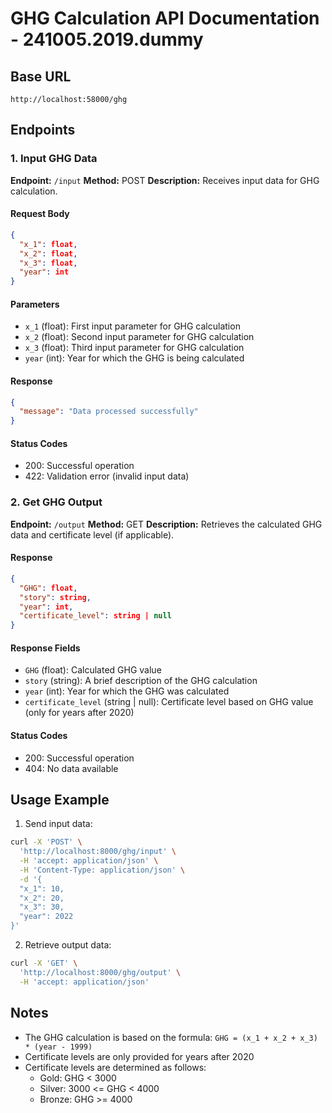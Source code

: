 # GHG Calculation API Documentation - 241005.2019.dummy

## Base URL

`http://localhost:58000/ghg`

## Endpoints

### 1. Input GHG Data

**Endpoint:** `/input`
**Method:** POST
**Description:** Receives input data for GHG calculation.

#### Request Body

```json
{
  "x_1": float,
  "x_2": float,
  "x_3": float,
  "year": int
}
```

#### Parameters

- `x_1` (float): First input parameter for GHG calculation
- `x_2` (float): Second input parameter for GHG calculation
- `x_3` (float): Third input parameter for GHG calculation
- `year` (int): Year for which the GHG is being calculated

#### Response

```json
{
  "message": "Data processed successfully"
}
```

#### Status Codes

- 200: Successful operation
- 422: Validation error (invalid input data)

### 2. Get GHG Output

**Endpoint:** `/output`
**Method:** GET
**Description:** Retrieves the calculated GHG data and certificate level (if applicable).

#### Response

```json
{
  "GHG": float,
  "story": string,
  "year": int,
  "certificate_level": string | null
}
```

#### Response Fields

- `GHG` (float): Calculated GHG value
- `story` (string): A brief description of the GHG calculation
- `year` (int): Year for which the GHG was calculated
- `certificate_level` (string | null): Certificate level based on GHG value (only for years after 2020)

#### Status Codes

- 200: Successful operation
- 404: No data available

## Usage Example

1. Send input data:

```bash
curl -X 'POST' \
  'http://localhost:8000/ghg/input' \
  -H 'accept: application/json' \
  -H 'Content-Type: application/json' \
  -d '{
  "x_1": 10,
  "x_2": 20,
  "x_3": 30,
  "year": 2022
}'
```

2. Retrieve output data:

```bash
curl -X 'GET' \
  'http://localhost:8000/ghg/output' \
  -H 'accept: application/json'
```

## Notes

- The GHG calculation is based on the formula: `GHG = (x_1 + x_2 + x_3) * (year - 1999)`
- Certificate levels are only provided for years after 2020
- Certificate levels are determined as follows:
  - Gold: GHG < 3000
  - Silver: 3000 <= GHG < 4000
  - Bronze: GHG >= 4000
